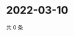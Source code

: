 # 2022-03-10

共 0 条

<!-- BEGIN WEIBO -->
<!-- 最后更新时间 Thu Mar 10 2022 17:15:33 GMT+0800 (China Standard Time) -->

<!-- END WEIBO -->
